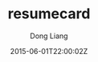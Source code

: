 ---
title: "resumecard"
github: https://github.com/ddbullfrog/resumecard
demo: http://ddbullfrog.github.io/resumecard
author: Dong Liang

ssg:
  - Jekyll
cms:
  - No Cms
date: 2015-06-01T22:00:02Z
github_branch: gh-pages
description: "You can see the live demo"
stale: true
---